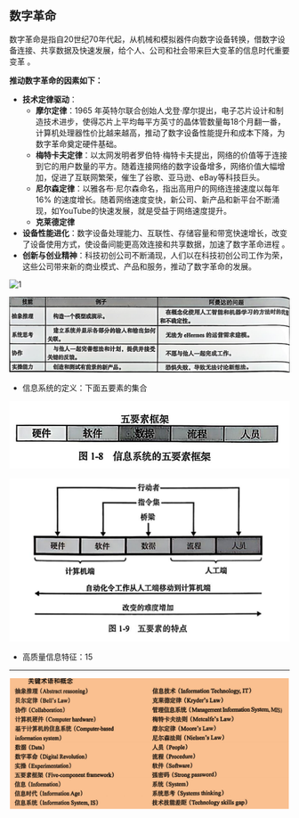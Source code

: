## 数字革命

数字革命是指自20世纪70年代起，从机械和模拟器件向数字设备转换，借数字设备连接、共享数据及快速发展，给个人、公司和社会带来巨大变革的信息时代重要变革 。

**推动数字革命的因素如下：**

- **技术定律驱动**：
    - **摩尔定律**：1965 年英特尔联合创始人戈登·摩尔提出，电子芯片设计和制造技术进步，使得芯片上平均每平方英寸的晶体管数量每18个月翻一番，计算机处理器性价比越来越高，推动了数字设备性能提升和成本下降，为数字革命奠定硬件基础。
    - **梅特卡夫定律**：以太网发明者罗伯特·梅特卡夫提出，网络的价值等于连接到它的用户数量的平方。随着连接网络的数字设备增多，网络价值大幅增加，促进了互联网繁荣，催生了谷歌、亚马逊、eBay等科技巨头。 
    - **尼尔森定律**：以雅各布·尼尔森命名，指出高用户的网络连接速度以每年 16% 的速度增长。随着网络速度变快，新公司、新产品和新平台不断涌现，如YouTube的快速发展，就是受益于网络速度提升。
    - **克莱德定律**
- **设备性能进化**：数字设备处理能力、互联性、存储容量和带宽快速增长，改变了设备使用方式，使设备间能更高效连接和共享数据，加速了数字革命进程 。
- **创新与创业精神**：科技初创公司不断涌现，人们以在科技初创公司工作为荣，这些公司带来新的商业模式、产品和服务，推动了数字革命的发展。 

![1](/Users/wtsama/Documents/code/大二下期末/管信/1.png)

![2](能力.png)

- 信息系统的定义：下面五要素的集合

![wys](wuys.png)

![wys2](wys.png)

- 高质量信息特征：15

---

![c1](c1.png)